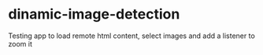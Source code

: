 # dinamic-image-detection
Testing app to load remote html content, select images and add a listener to zoom it
